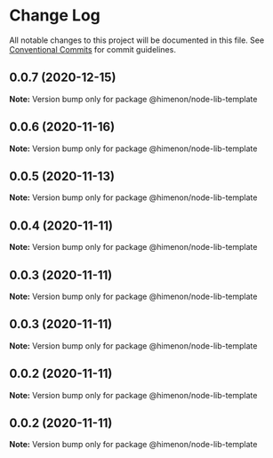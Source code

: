 # Change Log

All notable changes to this project will be documented in this file.
See [Conventional Commits](https://conventionalcommits.org) for commit guidelines.

<a name="0.0.7"></a>
## 0.0.7 (2020-12-15)

**Note:** Version bump only for package @himenon/node-lib-template





<a name="0.0.6"></a>
## 0.0.6 (2020-11-16)

**Note:** Version bump only for package @himenon/node-lib-template





<a name="0.0.5"></a>
## 0.0.5 (2020-11-13)

**Note:** Version bump only for package @himenon/node-lib-template





<a name="0.0.4"></a>
## 0.0.4 (2020-11-11)

**Note:** Version bump only for package @himenon/node-lib-template





<a name="0.0.3"></a>
## 0.0.3 (2020-11-11)

**Note:** Version bump only for package @himenon/node-lib-template





<a name="0.0.3"></a>
## 0.0.3 (2020-11-11)

**Note:** Version bump only for package @himenon/node-lib-template





<a name="0.0.2"></a>
## 0.0.2 (2020-11-11)

**Note:** Version bump only for package @himenon/node-lib-template





<a name="0.0.2"></a>
## 0.0.2 (2020-11-11)

**Note:** Version bump only for package @himenon/node-lib-template
